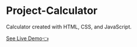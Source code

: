 # Project-Calculator
Calculator created with HTML, CSS, and JavaScript.

[See Live Demo👈](https://latumat.github.io/Project-Calculator/)